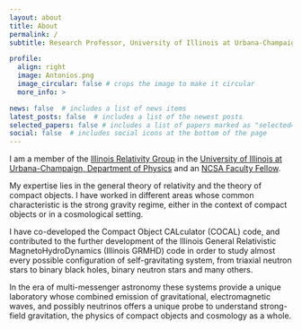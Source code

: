 ```yaml
---
layout: about
title: About
permalink: /
subtitle: Research Professor, University of Illinois at Urbana-Champaign

profile:
  align: right
  image: Antonios.png
  image_circular: false # crops the image to make it circular
  more_info: >

news: false  # includes a list of news items
latest_posts: false  # includes a list of the newest posts
selected_papers: false # includes a list of papers marked as "selected={true}"
social: false  # includes social icons at the bottom of the page
---
```



I am a member of the [Illinois Relativity Group](https://relativity.physics.illinois.edu/) in the [University of Illinois at Urbana-Champaign, Department of Physics](https://physics.illinois.edu/people/directory/profile/tsokaros) and an [NCSA Faculty Fellow](https://www.ncsa.illinois.edu/about/fellowships-internships/ncsa-fellows-program/).

My expertise lies in the general theory of relativity and the theory of compact objects. I have worked in different areas whose common characteristic is the strong gravity regime, either in the context of compact objects or in a cosmological setting. 

I have co-developed the Compact Object CALculator (COCAL) code, and contributed to the further development of the Illinois General Relativistic MagnetoHydroDynamics (Illinois GRMHD) code in order to study almost every possible configuration of self-gravitating system, from triaxial neutron stars to binary black holes, binary neutron stars and many others. 

In the era of multi-messenger astronomy these systems provide a unique laboratory whose combined emission of gravitational, electromagnetic waves, and possibly neutrinos offers a unique probe to understand strong-field gravitation, the physics of compact objects and cosmology as a whole.

